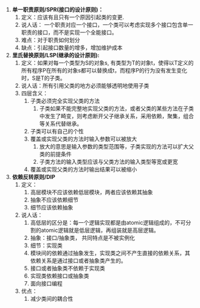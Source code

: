 1. **单一职责原则/SPR\(接口的设计原则\)：**
   1. 定义：应该有且只有一个原因引起类的变更.
   2. 说人话： 一个职责对应一个接口，一个类可以考虑实现多个接口包含单一职责的接口，而不是实现一个全能接口。
   3. 难点：对于职责如何划分
   4. 缺点：引起接口数量的增多，增加维护成本
2. **里氏替换原则/LSP\(继承的设计原则\):**
   1. 定义：如果对每一个类型为S的对象s, 有类型为T的对象t，使得以T定义的所有程序P在所有的对象s都可以替换成t，而程序P的行为没有发生变化时，S是T的子类。
   2. 说人话：所有引用父类的地方必须能够透明地使用子类
   3. 四层含义：
      1. 子类必须完全实现父类的方法
         1. 子类如果不能完整地实现父类的方法，或者父类的某些方法在子类中发生了畸变，则考虑断开父子继承关系，采用依赖，聚集，组合等关系代替继承。
      2. 子类可以有自己的个性
      3. 覆盖或实现父类的方法时输入参数可以被放大
         1. 放大的意思是输入参数的类型范围等，子类实现的方法可以扩大父类的前提条件
         2. 子类方法的输入类型应该与父类方法的输入类型等宽或更宽
      4. 覆盖或实现父类的方法时输出结果可以被缩小
3. **依赖反转原则/DIP**
   1. 定义：
      1. 高层模块不应该依赖低层模块，两者应该依赖其抽象
      2. 抽象不应该依赖细节
      3. 细节应该依赖抽象
   2. 说人话：
      1. 高低层的区分是：每一个逻辑实现都是由atomic逻辑组成的，不可分割的atomic逻辑就是低层逻辑，再组装就是高层逻辑。
      2. 抽象：接口/抽象类， 共同特点是不被实例化
      3. 细节：实现类
      4. 模块间的依赖通过抽象发生，实现类之间不产生直接的依赖关系，其依赖关系是通过接口或者抽象类产生的。
      5. 接口或者抽象类不依赖于实现类
      6. 实现类依赖接口或抽象类
      7. 面向接口编程 
   3. 优点：
      1. 减少类间的耦合性 



